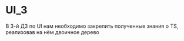 # UI_3
В 3-й ДЗ по UI нам необходимо закрепить полученные знания о TS, реализовав на нём двоичное дерево
